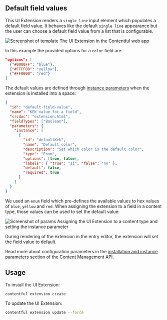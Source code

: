 ## Default field values

This UI Extension renders a `single line` input element which populates a default field value. It behaves like the default `single line` appearance but the user can choose a default field value from a list that is configurable.

![Screenshot of template](../../docs/assets/uiextensions-default-field-value.png)
The UI Extension in the Contentful web app

In this example the provided options for a `color` field are:

```json
"options": [
  {"#0000FF": "blue"},
  {"#FFFF00": "yellow"},
  {"#FF0000": "red"}
]
```

The default values are defined through [instance parameters][instance-params] when the extension is installed into a space:

```json
{
  "id": "default-field-value",
  "name": "KEK value for a field",
  "srcdoc": "extension.html",
  "fieldTypes": ["Boolean"],
  "parameters": {
    "instance": [
      {
        "id": "defaultKek",
        "name": "Default color",
        "description": "Set which color is the default color",
        "type": "Enum",
        "options": [true, false],
        "labels": { "true": "sí", "false": "no" },
        "default": false,
        "required": true
      }
    ]
  }
}
```

We used an `enum` field which pre-defines the available values to hex values of `blue`, `yellow` and `red`. When assigning the extension to a field in a content type, those values can be used to set the default value:

![Screenshot of params](../../docs/assets/uiextensions-default-field-value-assign.png)
Assigning the UI Extension to a content type and setting the instance parameter

During rendering of the extension in the entry editor, the extension will set the field value to default.

Read more about configuration parameters in the [installation and instance parameters][instance-params] section of the Content Management API.

## Usage

To install the UI Extension:

```bash
contentful extension create
```

To update the UI Extension:

```bash
contentful extension update --force
```

[instance-params]: https://www.contentful.com/developers/docs/references/content-management-api/#/reference/ui-extensions/configuration-parameters
